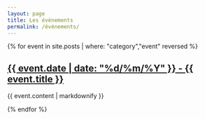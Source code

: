 ```yaml
---
layout: page
title: Les événements
permalink: /événements/
---
```


{% for event in site.posts | where: "category","event" reversed %}
<h2><a href="{{ event.url }}">{{ event.date  | date: "%d/%m/%Y"  }} - {{ event.title }}</a></h2>
  <p>{{ event.content | markdownify }}</p>
{% endfor %}